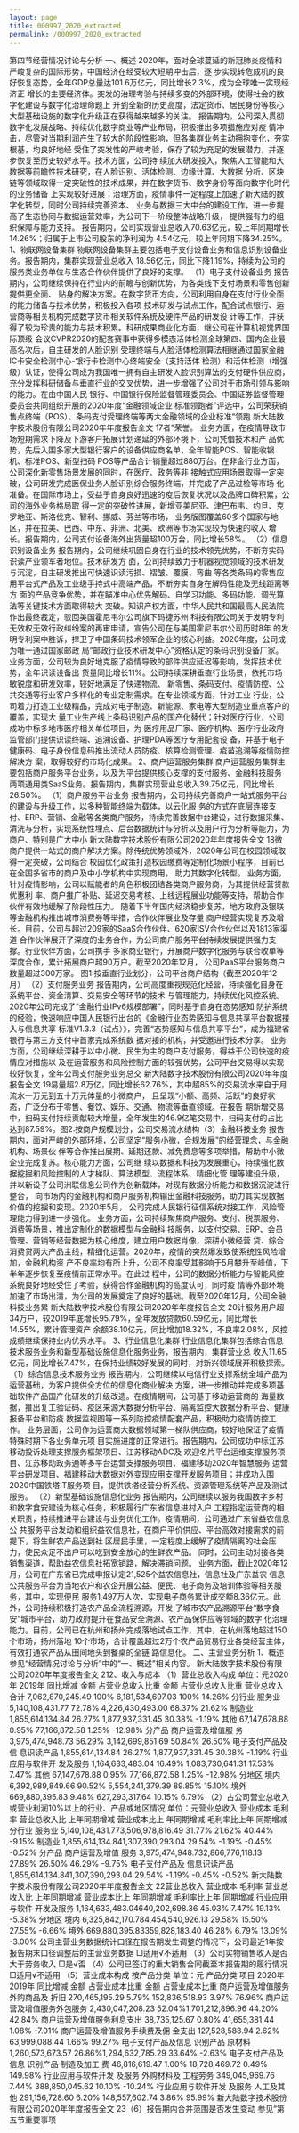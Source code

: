 ```yaml
---
layout: page
title: 000997_2020_extracted
permalink: /000997_2020_extracted
---
```


第四节经营情况讨论与分析
一、概述
2020年，面对全球蔓延的新冠肺炎疫情和严峻复杂的国际形势，中国经济在经受较大短期冲击后，逐
步实现转危成机的良好恢复态势，全年GDP总量达101.6万亿元，同比增长2.3%，成为全球唯一实现经济正
增长的主要经济体。突发的治理考验与持续多变的外部环境，使得社会的数字化建设与数字化治理命题上
升到全新的历史高度，法定货币、居民身份等核心大型基础设施的数字化升级正在获得越来越多的关注。
报告期内，公司深入贯彻数字化发展战略、持续优化数字商业等产业布局，积极推出多项措施应对疫
情冲击，尽管对当期利润产生了较大的阶段性影响，但各集群业务主动拥抱变化，夯实根基，均良好地经
受住了突发性的严峻考验，保存了较为充足的发展潜力，并逐步恢复至历史较好水平。技术方面，公司持
续加大研发投入，聚焦人工智能和大数据等前瞻性技术研究，在人脸识别、活体检测、边缘计算、大数据
分析、区块链等领域取得一定突破性的技术成果，并在数字货币、数字身份等面向数字化时代的业务储备
上实现较好进展；治理方面，疫情事件一定程度上加速了新大陆的数字化转型，同时公司持续完善资本、
业务与数据三大中台的建设工作，进一步提高了生态协同与数据运营效率，为公司下一阶段整体战略升级，
提供强有力的组织保障与能力支持。
报告期内，公司实现营业总收入70.63亿元，较上年同期增长14.26%；归属于上市公司股东的净利润为
4.54亿元，较上年同期下降34.25%。
1、物联网设备集群
物联网设备集群主要包括电子支付设备业务和信息识别设备业务。报告期内，集群实现营业总收入
18.56亿元，同比下降1.19%，持续为公司的服务类业务单位与生态合作伙伴提供了良好的支撑。
（1）电子支付设备业务
报告期内，公司继续保持在行业内的前瞻与创新优势，为各类线下支付场景和零售创新提供更全面、
贴身的解决方案。在数字货币方向，公司利用自身在支付行业全面的能力储备与技术优势，积极投入各项
技术研发与试点工作，配合试点银行、运营商等相关机构完成数字货币相关软件系统及硬件产品的研发设
计等工作，并获得了较为珍贵的能力与技术积累。科研成果商业化方面，继公司在计算机视觉界国际顶级
会议CVPR2020的配套赛事中获得多模态活体检测全球第四、国内企业最高名次后，自主研发的人脸识别
受理终端与人脸活体检测算法相继通过国家金融IC卡安全检测中心-银行卡检测中心终端安全（支持活体
检测）和活体检测（增强级）认证，使得公司成为我国唯一拥有自主研发人脸识别算法的支付硬件供应商，
充分发挥科研储备与垂直行业的交叉优势，进一步增强了公司对于市场引领与影响的能力。在由中国人民
银行、中国银行保险监督管理委员会、中国证券监督管理委员会共同组织开展的2020年度“金融领域企业
标准领跑者”评选中，公司荣获销售点终端（POS）、条码支付受理终端等两大金融领域的企业标准“领跑
新大陆数字技术股份有限公司2020年年度报告全文
17者”荣誉。
业务方面，在疫情导致市场短期需求下降及下游客户拓展计划递延的外部环境下，公司凭借技术和产
品优势，先后入围多家大型银行客户的设备供应商名单，全年智能POS、智能收银机、标准POS、新型扫码
POS等产品合计销量超过880万台。在非金行业方面，公司深化新零售场景发展的同时，在医疗、政务等非
接触式应用场景取得一定突破，公司研发完成医保业务人脸识别综合服务终端，并完成了产品过检等市场
化准备。在国际市场上，受益于自身良好迅速的疫后恢复状况以及品牌口碑积累，公司的海外业务格局取
得一定的突破性进展，新增亚美尼亚、津巴布韦、约旦、克罗地亚、斯洛伐克、智利、挪威、芬兰等市场，
业务版图覆盖60多个国家与地区，并在拉美、巴西、中东、非洲、北美、欧洲等市场实现较为快速的收入
增长。报告期内，公司支付设备海外出货量超100万台，同比增长58%。
（2）信息识别设备业务
报告期内，公司继续巩固自身在行业的技术领先优势，不断夯实码识读产业领军者地位。技术研发方
面，公司持续致力于机器视觉领域的技术研发与沉淀，自主研发推出可快速识读污损、褶皱、覆膜、弯曲
等各类条码的零售应用平台式产品及工业级手持式中高端产品，不断夯实自身在解码性能及无线距离等方
面的产品竞争优势，并在瞄准中心优先解码、自学习功能、多码功能、调光算法等关键技术方面取得较大
突破。知识产权方面，中华人民共和国最高人民法院作出最终裁定，驳回美国霍尼韦尔公司旗下码捷苏州
科技有限公司关于发明专利无效权无效行政纠纷案的再审申请，宣告公司在与美国霍尼韦尔公司历时8年
的发明专利案中胜诉，捍卫了中国条码技术领军企业的核心利益。2020年度，公司成为唯一通过国家邮政
局“邮政行业技术研发中心”资格认定的条码识别设备厂家。
业务方面，公司较为良好地克服了疫情导致的部件供应延迟等影响，发挥技术优势，全年识读设备出
货量同比增长11%。公司持续深耕垂直行业场景，依托市场敏锐度和研发效率，较好地满足了快递物流、
新零售、条码支付、疫情防控、公共交通等行业客户多样化的专业定制需求。在专业领域方面，针对工业
行业，公司着力打造工业级精品，完成对电子制造、新能源、家电等大型制造业重点客户的覆盖，实现大
量工业生产线上条码识别产品的国产化替代；针对医疗行业，公司成功中标多地市医疗相关单位项目，为
医疗用品厂家、医疗机构、医疗行业政府监管部门提供识读终端、追溯设备、护理PDA等医疗专用配套设
备，并基于电子健康码、电子身份信息码推出流动人员防疫、核算检测管理、疫苗追溯等疫情防控解决方
案，取得较好的市场化成果。
2、商户运营服务集群
商户运营服务集群主要包括商户服务平台业务，以及为平台提供核心支撑的支付服务、金融科技服务
两项通用类SaaS业务。报告期内，集群实现营业总收入39.75亿元，同比增长26.50%。
（1）商户服务平台业务
报告期内，公司持续完善商户一站式服务平台的建设与升级工作，以多种智能终端为载体，以云化服
务的方式在底层连接支付、ERP、营销、金融等各类商户服务，持续完善数据中台建设，进行数据采集、
清洗与分析，实现系统性埋点、后台数据统计与分析以及用户行为分析等能力，为商户、特别是广大中小
新大陆数字技术股份有限公司2020年年度报告全文
18微商户提供一站式的商户解决方案。除传统优势领域外，2020年公司在校园领域取得一定突破，公司结合
校园优化政策打造校园缴费等定制化场景小程序，目前已在全国多省市的商户及中小学机构中实现商用，
助力其数字化转型。
业务方面，针对疫情影响，公司以赋能者的角色积极团结各类商户服务商，为其提供经营贷款优惠利
率、商户推广补贴、延迟交易考核、上线远程展业功能等支持，帮助合作伙伴有效地缓解了阶段性压力。
随着下半年国内经济稳步复苏，地方政府及银联等金融机构推出城市消费券等举措，合作伙伴展业及存量
商户经营实现复苏及增长。目前，公司与超过209家的SaaS合作伙伴、620家ISV合作伙伴以及1813家渠道
合作伙伴展开了深度的业务合作，为公司商户服务平台持续发展提供强力支撑。行业伙伴方面，公司携手
多家商业银行，开展商户数字化服务与联合收单等深度合作，累计拓展商户超90万户。截至2020年12月，
公司PaaS平台服务商户数量超过300万家。
图1:按垂直行业划分，公司平台商户结构（截至2020年12月）
（2）支付服务业务
报告期内，公司高度重视规范化经营，持续强化自身在系统平台、资金清算、交易安全等环节的技术
与管理能力，持续优化风控系统。2020年公司完成了“金融行业IPv6规模部署”，同时基于自身在态势感知
防护系统的经验，快速响应中国人民银行出台的《金融行业态势感知与信息共享平台数据接入与信息共享
标准V1.3.3（试点）》，完善“态势感知与信息共享平台”，成为福建省银行与第三方支付中首家完成系统数
据对接的机构，并受邀进行技术分享。
业务方面，公司继续深耕于以中小微、民生为主的商户支付服务，得益于公司快速的疫情应对措施以
及在运营服务和风险控制方面的较强优势，公司平台交易得以实现较好恢复，全年公司支付服务业务总交
新大陆数字技术股份有限公司2020年年度报告全文
19易量超2.8万亿，同比增长62.76%，其中超85%的交易流水来自于月流水一万元到五十万元体量的小微商户，
且呈现“小额、高频、活跃”的良好状态，广泛分布于零售、餐饮、娱乐、交通、物流等垂直领域。在报告
期新增交易中，扫码支付持续贡献较大增量，全年发生的46.9亿笔交易中，扫码支付的占比达到87.59%。图2:按商户规模划分，公司交易流水结构（3）金融科技业务
报告期内，面对严峻的外部环境，公司坚定“服务小微，合规发展”的经营理念，与金融机构、场景伙
伴等合作推出展期、延期还款、减免费息等多项举措，帮助中小微企业完成复苏。核心能力方面，公司继
续以数据和科技为发展重心，持续强化数据挖掘和风险控制的人才梯队、算法模型、流程体系、精细化管
理等建设升级，并以新设子公司洲联信息公司作为创新载体，对现有数据分析能力和数据沉淀进行整合，
向市场内的金融机构和商户服务机构输出金融科技服务，助力其实现数据价值的挖掘和变现。2020年5月，
公司完成人民银行征信系统对接工作，风险管理能力得到进一步强化。
业务方面，公司持续聚焦商户服务、支付、税票服务、消费等场景，推出定制化的数据模型与金融科
技服务，以支付交易、ERP、会员管理、营销等经营数据为核心维度，建立用户数据肖像，深耕小微经营
贷、综合消费贷两大产品主线，精细化运营。2020年，疫情的突然爆发致使系统性风险增加，金融机构资
产不良率均有所上升，公司不良率受其影响于5月攀升至峰值，下半年逐步恢复至疫情前正常水平。在此过
程中，公司的数据分析能力与智能风控系统良好地经受住了考验，获得合作金融机构的高度认可，同时疫
情等外部环境加速了市场出清，为公司的发展奠定了良好的基础。截至2020年12月，公司金融科技业务累
新大陆数字技术股份有限公司2020年年度报告全文
20计服务用户超34万户，较2019年底增长95.79%，全年发放贷款60.59亿元，同比增长14.55%，累计管理资产
余额38.10亿元，同比增加18.32%，不良率2.08%，风控成绩继续保持业内优秀水平。
3、行业信息化集群
行业信息化集群包括综合信息技术服务业务和新型基础设施信息化服务业务，报告期内，集群营业总
收入11.65亿元，同比增长7.47%，在保持业绩较好发展的同时，对新兴领域展开积极探索。
（1）综合信息技术服务业务
报告期内，公司继续以电信行业支撑系统全域产品为运营基础，为客户提供全方位的信息化商业解决
方案，进一步推动并完成多项基础软件产品国产化研发的升级改造。在疫情期间，公司基于移动运营商的
海量数据，推出复工验证码、疫区来源大数据分析平台、隔离监控大数据分析平台、健康报备平台和防疫
数据监视图等一系列防控疫情配套产品，积极助力疫情防控工作。
业务层面，公司作为运营商大数据领域第一梯队供应商，较好地保证了疫情特殊时期下各业务单元项
目实施进度的正常进行。报告期内，公司成功中标江苏移动投诉处理支撑服务框架项目、江苏移动ADC及
欢迎名片平台运维支撑服务项目、江苏移动政务通等多平台运营支撑服务项目、福建移动2020年智慧服务
运营平台研发项目、福建移动大数据对外变现应用支撑开发服务项目；并成功入围2020中国铁塔IT服务项
目，提供铁塔经营分析系统、资源管理系统等产品及测试服务。
（2）新型基础设施信息化业务
报告期内，公司继续以服务我国数字乡村和数字食安建设为核心任务，积极履行广东省信息进村入户
工程指定运营商的相关职责，持续推进平台建设与业务优化工作。疫情期间，公司通过广东省益农信息公
共服务平台发动和组织益农信息社，在商户平价供应、平台高效对接需求的前提下，将生鲜农产品送到社
区居民手里，一定程度上缓解了疫情隔离的社会压力，使民众足不出户可以吃到安全放心的生鲜农产品。
同时，公司主动对接各类销售渠道，帮助益农信息社拓宽销路，解决滞销问题。
业务方面，截止2020年12月，公司在广东省已完成申报认定21,525个益农信息社，信息社及广东益农
信息公共服务平台为当地农户和农企开展公益、便民、电子商务及培训体验等相关服务，其中，实现便民
服务1,497万人次，实现电子商务累计成交额8.36亿元。此外，公司持续积极打造农产品全流程溯源，开发
了城市农产品溯源平台“数字食安”城市平台，助力政府提升在食品安全溯源、农产品保供应等领域的数字
化治理能力。目前，公司已在杭州和扬州完成落地试点工作，其中，在杭州落地超过150个市场，扬州落地
10个市场，合计覆盖超过2万个农产品贸易行业各类经营主体，有效打通农产品从田间地头到餐桌的全链
路信息化。
二、主营业务分析
1、概述
参见“经营情况讨论与分析”中的“一、概述”相关内容。
新大陆数字技术股份有限公司2020年年度报告全文
212、收入与成本
（1）营业总收入构成
单位：元2020年
2019年
同比增减
金额
占营业总收入比重
金额
占营业总收入比重
营业总收入合计
7,062,870,245.49
100%
6,181,534,697.03
100%
14.26%
分行业
服务业
5,140,108,431.77
72.78%
4,226,430,493.00
68.37%
21.62%
制造业
1,855,614,134.84
26.27%
1,877,937,331.45
30.38%
-1.19%
其他
67,147,678.88
0.95%
77,166,872.58
1.25%
-12.98%
分产品
商户运营及增值服
务
3,975,474,948.73
56.29%
3,142,699,851.69
50.84%
26.50%
电子支付产品及信
息识读产品
1,855,614,134.84
26.27%
1,877,937,331.45
30.38%
-1.19%
行业应用与软件开
发及服务
1,164,633,483.04
16.49%
1,083,730,641.31
17.53%
7.47%
其他
67,147,678.88
0.95%
77,166,872.58
1.25%
-12.98%
分地区
境内
6,392,989,849.66
90.52%
5,554,241,379.39
89.85%
15.10%
境外
669,880,395.83
9.48%
627,293,317.64
10.15%
6.79%
（2）占公司营业总收入或营业利润10%以上的行业、产品或地区情况
单位：元营业总收入
营业成本
毛利率
营业总收入比
上年同期增减
营业成本比上
年同期增减
毛利率比上年
同期增减
分行业
服务业
5,140,108,431.773,506,978,816.49
31.77%
21.62%
40.44%
-9.15%
制造业
1,855,614,134.841,307,390,293.04
29.54%
-1.19%
-0.45%
-0.52%
分产品
商户运营及增值
服务
3,975,474,948.732,866,776,118.13
27.89%
26.50%
46.29%
-9.75%
电子支付产品及
信息识读产品
1,855,614,134.841,307,390,293.04
29.54%
-1.19%
-0.45%
-0.52%
新大陆数字技术股份有限公司2020年年度报告全文
22营业总收入
营业成本
毛利率
营业总收入比
上年同期增减
营业成本比上
年同期增减
毛利率比上年
同期增减
行业应用与软件
开发及服务
1,164,633,483.04640,202,698.36
45.03%
7.47%
19.13%
-5.38%
分地区
境内
6,325,842,170.784,454,540,926.13
29.58%
15.50%
27.55%
-6.66%
境外
669,880,395.83359,828,183.40
46.28%
6.79%
13.09%
-3.00%
公司主营业务数据统计口径在报告期发生调整的情况下，公司最近1年按报告期末口径调整后的主营业务数据
□适用√不适用
（3）公司实物销售收入是否大于劳务收入
□是√否
（4）公司已签订的重大销售合同截至本报告期的履行情况
□适用√不适用
（5）营业成本构成
按产品分类
单位：元
产品分类
项目
2020年
2019年
同比增减
金额
占营业成本比重
金额
占营业成本比重
商户运营及增值服务
外购商品及
折旧
270,465,195.29
5.79%
152,836,518.93
3.97%
76.96%
商户运营及增值服务外包服务
2,430,047,208.23
52.04%1,701,212,896.96
44.20%
42.84%
商户运营及增值服务利息支出
38,735,125.67
0.80%
41,655,381.44
1.08%
-7.01%
商户运营及增值服务手续费及佣
金支出
127,528,588.94
2.62%
63,999,088.44
1.66%
99.27%
电子支付产品及信息
识别产品
原材料
1,260,573,673.57
26.86%1,294,632,785.29
33.64%
-2.63%
电子支付产品及信息
识别产品
制造及加工
费
46,816,619.47
1.00%
18,728,469.72
0.49%
149.98%
行业应用与软件开发
及服务
外购材料及
工程劳务
349,045,969.76
7.44%
388,850,045.62
10.10%
-10.24%
行业应用与软件开发
及服务
人工及其他
291,156,728.60
6.20%
148,557,602.74
3.86%
95.99%
新大陆数字技术股份有限公司2020年年度报告全文
23（6）报告期内合并范围是否发生变动
参见“第五节重要事项